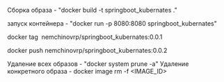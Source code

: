 
Сборка образа - "docker build -t springboot_kubernates ." 

запуск контейнера - "docker run -p 8080:8080 springboot_kubernates"

docker tag <IMAGE ID> nemchinovrp/springboot_kubernates:0.0.1

docker push nemchinovrp/springboot_kubernates:0.0.2


Удаление всех образов - "docker system prune -a"
Удаление конкретного образа - docker image rm -f <IMAGE_ID>
